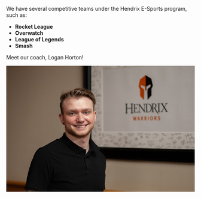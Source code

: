 We have several competitive teams under the Hendrix E-Sports program, such as:

- __Rocket League__
- __Overwatch__
- __League of Legends__
- __Smash__

Meet our coach, Logan Horton!

![insert esports coach here](logan.jpg)
